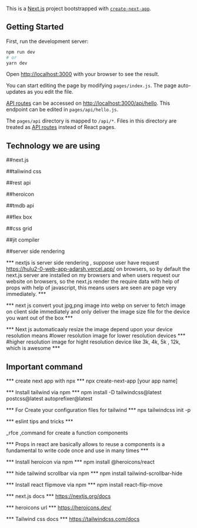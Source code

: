 This is a [Next.js](https://nextjs.org/) project bootstrapped with [`create-next-app`](https://github.com/vercel/next.js/tree/canary/packages/create-next-app).

## Getting Started

First, run the development server:

```bash
npm run dev
# or
yarn dev
```

Open [http://localhost:3000](http://localhost:3000) with your browser to see the result.

You can start editing the page by modifying `pages/index.js`. The page auto-updates as you edit the file.

[API routes](https://nextjs.org/docs/api-routes/introduction) can be accessed on [http://localhost:3000/api/hello](http://localhost:3000/api/hello). This endpoint can be edited in `pages/api/hello.js`.

The `pages/api` directory is mapped to `/api/*`. Files in this directory are treated as [API routes](https://nextjs.org/docs/api-routes/introduction) instead of React pages.

## Technology we are using

##next.js

##taliwind css

##rest api

##heroicon

##tmdb api

##flex box

##css grid

##jit compiler

##server side rendering

*** nextjs is server side rendering , suppose user have request https://hulu2-0-web-app-adarsh.vercel.app/ on browsers, so by default the next.js server are installed on my browsers and when users request our website on browsers, so the next.js render the require data with help of props with help of javascript, this means users are seen are page very immediately. ***

*** next js convert yout jpg,png image into webp on server to fetch image on client side immediately and only deliver the image size file for the device you want out of the box ***

*** Next js automaticaaly resize the image depend upon your device resolution means #lower resolution image for lower resolution devices ***
#higher resolution image for hight resolution device like 3k, 4k, 5k , 12k, which is awesome ***

## Important command
*** create next app with npx *** npx create-next-app [your app name]

*** Install tailwind via npm *** npm install -D tailwindcss@latest postcss@latest autoprefixer@latest

*** For Create your configuration files for tailwind *** npx tailwindcss init -p

*** eslint tips and tricks ***

_rfce ,command for create a function components

*** Props in react are basically allows to reuse a components is a fundamental to write code once and use in many times ***

*** Install heroicon via npm *** npm install @heroicons/react

*** hide tailwind scrollbar via npm *** npm install tailwind-scrollbar-hide

*** Install react flipmove via npm *** npm install react-flip-move

*** next.js docs *** https://nextjs.org/docs

*** heroicons url *** https://heroicons.dev/

*** Tailwind css docs *** https://tailwindcss.com/docs
